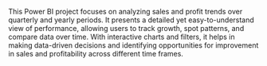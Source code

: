 This Power BI project focuses on analyzing sales and profit trends over quarterly and yearly periods. It presents a detailed yet easy-to-understand view of performance, allowing users to track growth, spot patterns, and compare data over time. With interactive charts and filters, it helps in making data-driven decisions and identifying opportunities for improvement in sales and profitability across different time frames.
